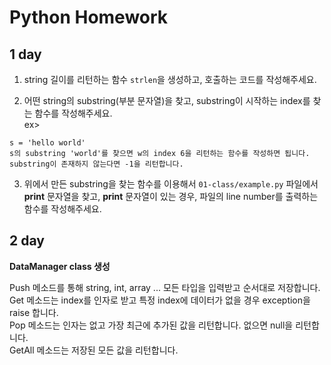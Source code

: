 # Python Homework

## 1 day

1. string 길이를 리턴하는 함수 `strlen`을 생성하고, 호출하는 코드를 작성해주세요.  

2. 어떤 string의 substring(부분 문자열)을 찾고, substring이 시작하는 index를 찾는 함수를 작성해주세요.  
ex>
```
s = 'hello world'
s의 substring 'world'를 찾으면 w의 index 6을 리턴하는 함수를 작성하면 됩니다.
substring이 존재하지 않는다면 -1을 리턴합니다.
```

3. 위에서 만든 substring을 찾는 함수를 이용해서 `01-class/example.py` 파일에서 **print** 문자열을 찾고, 
**print** 문자열이 있는 경우, 파일의 line number를 출력하는 함수를 작성해주세요. 

## 2 day

**DataManager class 생성**

Push 메소드를 통해 string, int, array ... 모든 타입을 입력받고 순서대로 저장합니다.  
Get 메소드는 index를 인자로 받고 특정 index에 데이터가 없을 경우 exception을 raise 합니다.  
Pop 메소드는 인자는 없고 가장 최근에 추가된 값을 리턴합니다. 없으면 null을 리턴합니다.   
GetAll 메소드는 저장된 모든 값을 리턴합니다.  
